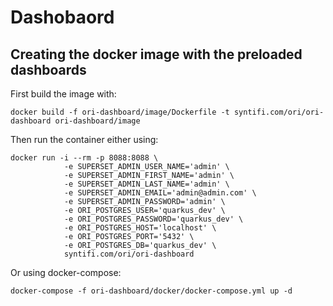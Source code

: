 # Dashobaord

## Creating the docker image with the preloaded dashboards 

First build the image with:
```shell script
docker build -f ori-dashboard/image/Dockerfile -t syntifi.com/ori/ori-dashboard ori-dashboard/image
```

Then run the container either using:
```shell script
docker run -i --rm -p 8088:8088 \
            -e SUPERSET_ADMIN_USER_NAME='admin' \
            -e SUPERSET_ADMIN_FIRST_NAME='admin' \
            -e SUPERSET_ADMIN_LAST_NAME='admin' \
            -e SUPERSET_ADMIN_EMAIL='admin@admin.com' \
            -e SUPERSET_ADMIN_PASSWORD='admin' \
            -e ORI_POSTGRES_USER='quarkus_dev' \
            -e ORI_POSTGRES_PASSWORD='quarkus_dev' \
            -e ORI_POSTGRES_HOST='localhost' \
            -e ORI_POSTGRES_PORT='5432' \
            -e ORI_POSTGRES_DB='quarkus_dev' \
            syntifi.com/ori/ori-dashboard
```

Or using docker-compose:
```shell script
docker-compose -f ori-dashboard/docker/docker-compose.yml up -d
```